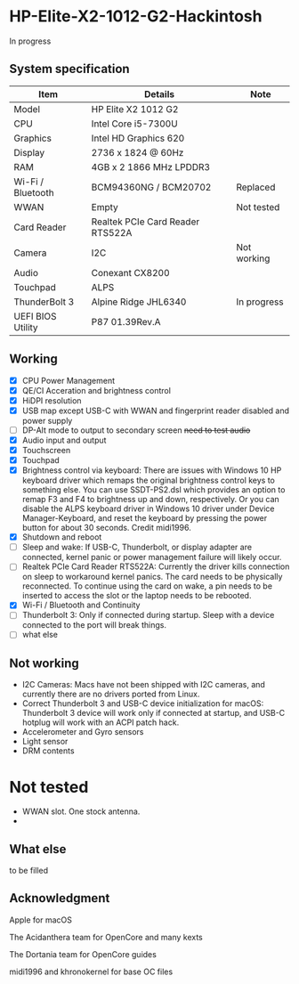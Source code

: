 # HP-Elite-X2-1012-G2-Hackintosh
In progress

## System specification

| Item | Details | Note |
| - | - | - |
| Model | HP Elite X2 1012 G2 | |
| CPU | Intel Core i5-7300U | |
| Graphics | Intel HD Graphics 620 | |
| Display | 2736 x 1824 @ 60Hz | |
| RAM | 4GB x 2 1866 MHz LPDDR3 | |
| Wi-Fi / Bluetooth | BCM94360NG / BCM20702 | Replaced |
| WWAN | Empty | Not tested |
| Card Reader | Realtek PCIe Card Reader RTS522A | |
| Camera | I2C | Not working |
| Audio | Conexant CX8200 | |
| Touchpad | ALPS | |
| ThunderBolt 3 | Alpine Ridge JHL6340 | In progress |
| UEFI BIOS Utility | P87 01.39Rev.A | |

## Working
- [x] CPU Power Management
- [x] QE/CI Acceration and brightness control
- [x] HiDPI resolution
- [x] USB map except USB-C with WWAN and fingerprint reader disabled and power supply
- [ ] DP-Alt mode to output to secondary screen ~~need to test audio~~
- [x] Audio input and output
- [x] Touchscreen
- [x] Touchpad
- [x] Brightness control via keyboard: There are issues with Windows 10 HP keyboard driver which remaps the original brightness control keys to something else. You can use SSDT-PS2.dsl which provides an option to remap F3 and F4 to brightness up and down, respectively. Or you can disable the ALPS keyboard driver in Windows 10 driver under Device Manager-Keyboard, and reset the keyboard by pressing the power button for about 30 seconds. Credit midi1996.
- [x] Shutdown and reboot
- [ ] Sleep and wake: If USB-C, Thunderbolt, or display adapter are connected, kernel panic or power management failure will likely occur.
- [ ] Realtek PCIe Card Reader RTS522A: Currently the driver kills connection on sleep to workaround kernel panics. The card needs to be physically reconnected. To continue using the card on wake, a pin needs to be inserted to access the slot or the laptop needs to be rebooted.
- [x] Wi-Fi / Bluetooth and Continuity
- [ ] Thunderbolt 3: Only if connected during startup. Sleep with a device connected to the port will break things.
- [ ] what else

## Not working
- I2C Cameras: Macs have not been shipped with I2C cameras, and currently there are no drivers ported from Linux.
- Correct Thunderbolt 3 and USB-C device initialization for macOS: Thunderbolt 3 device will work only if connected at startup, and USB-C hotplug will work with an ACPI patch hack.
- Accelerometer and Gyro sensors
- Light sensor
- DRM contents

# Not tested
- WWAN slot. One stock antenna.
- 

## What else
to be filled

## Acknowledgment

Apple for macOS

The Acidanthera team for OpenCore and many kexts

The Dortania team for OpenCore guides

midi1996 and khronokernel for base OC files
